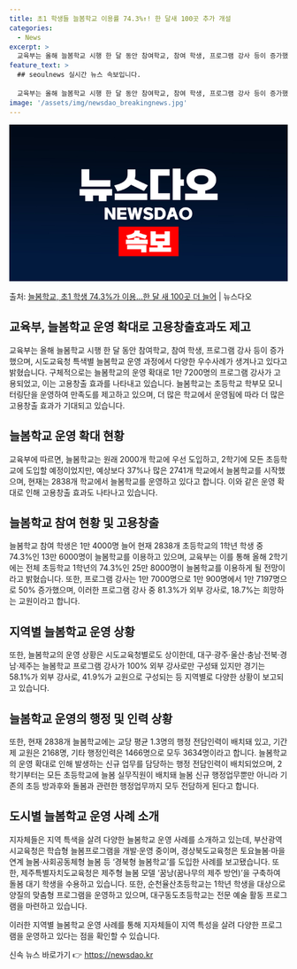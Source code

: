 ```yaml
---
title: 초1 학생들 늘봄학교 이용률 74.3%↑! 한 달새 100곳 추가 개설
categories:
  - News
excerpt: >
  교육부는 올해 늘봄학교 시행 한 달 동안 참여학교, 참여 학생, 프로그램 강사 등이 증가했으며, 시도교육청 …
feature_text: >
  ## seoulnews 실시간 뉴스 속보입니다.

  교육부는 올해 늘봄학교 시행 한 달 동안 참여학교, 참여 학생, 프로그램 강사 등이 증가했으며, 시도교육청 …
image: '/assets/img/newsdao_breakingnews.jpg'
---
```


![뉴스다오 속보](/assets/img/newsdao_breakingnews.jpg)

<p>출처: <a href="https://newsdao.kr/3494" rel="dofollow">늘봄학교, 초1 학생 74.3%가 이용…한 달 새 100곳 더 늘어</a> | 뉴스다오</p>

<h2 data-ke-size="size26">교육부, 늘봄학교 운영 확대로 고용창출효과도 제고</h2>
교육부는 올해 늘봄학교 시행 한 달 동안 참여학교, 참여 학생, 프로그램 강사 등이 증가했으며, 시도교육청 특색별 늘봄학교 운영 과정에서 다양한 우수사례가 생겨나고 있다고 밝혔습니다. 구체적으로는 늘봄학교의 운영 확대로 1만 7200명의 프로그램 강사가 고용되었고, 이는 고용창출 효과를 나타내고 있습니다. 늘봄학교는 초등학교 학부모 모니터링단을 운영하여 만족도를 제고하고 있으며, 더 많은 학교에서 운영됨에 따라 더 많은 고용창출 효과가 기대되고 있습니다. 

<h2 data-ke-size="size26">늘봄학교 운영 확대 현황</h2>
교육부에 따르면, 늘봄학교는 원래 2000개 학교에 우선 도입하고, 2학기에 모든 초등학교에 도입할 예정이었지만, 예상보다 37%나 많은 2741개 학교에서 늘봄학교를 시작했으며, 현재는 2838개 학교에서 늘봄학교를 운영하고 있다고 합니다. 이와 같은 운영 확대로 인해 고용창출 효과도 나타나고 있습니다.

<h2 data-ke-size="size26">늘봄학교 참여 현황 및 고용창출</h2>
늘봄학교 참여 학생은 1만 4000명 늘어 현재 2838개 초등학교의 1학년 학생 중 74.3%인 13만 6000명이 늘봄학교를 이용하고 있으며, 교육부는 이를 통해 올해 2학기에는 전체 초등학교 1학년의 74.3%인 25만 8000명이 늘봄학교를 이용하게 될 전망이라고 밝혔습니다. 또한, 프로그램 강사는 1만 7000명으로 1만 900명에서 1만 7197명으로 50% 증가했으며, 이러한 프로그램 강사 중 81.3%가 외부 강사로, 18.7%는 희망하는 교원이라고 합니다.

<h2 data-ke-size="size26">지역별 늘봄학교 운영 상황</h2>
또한, 늘봄학교의 운영 상황은 시도교육청별로도 상이한데, 대구·광주·울산·충남·전북·경남·제주는 늘봄학교 프로그램 강사가 100% 외부 강사로만 구성돼 있지만 경기는 58.1%가 외부 강사로, 41.9%가 교원으로 구성되는 등 지역별로 다양한 상황이 보고되고 있습니다.

<h2 data-ke-size="size26">늘봄학교 운영의 행정 및 인력 상황</h2>
또한, 현재 2838개 늘봄학교에는 교당 평균 1.3명의 행정 전담인력이 배치돼 있고, 기간제 교원은 2168명, 기타 행정인력은 1466명으로 모두 3634명이라고 합니다. 늘봄학교의 운영 확대로 인해 발생하는 신규 업무를 담당하는 행정 전담인력이 배치되었으며, 2학기부터는 모든 초등학교에 늘봄 실무직원이 배치돼 늘봄 신규 행정업무뿐만 아니라 기존의 초등 방과후와 돌봄과 관련한 행정업무까지 모두 전담하게 된다고 합니다.

<h2 data-ke-size="size26">도시별 늘봄학교 운영 사례 소개</h2>
지자체들은 지역 특색을 살려 다양한 늘봄학교 운영 사례를 소개하고 있는데, 부산광역시교육청은 학습형 늘봄프로그램을 개발·운영 중이며, 경상북도교육청은 토요늘봄·마을 연계 늘봄·사회공동체형 늘봄 등 ‘경북형 늘봄학교’를 도입한 사례를 보고됐습니다. 또한, 제주특별자치도교육청은 제주형 늘봄 모델 ‘꿈낭(꿈나무의 제주 방언)’을 구축하여 돌봄 대기 학생을 수용하고 있습니다. 또한, 순천율산초등학교는 1학년 학생을 대상으로 양질의 맞춤형 프로그램을 운영하고 있으며, 대구동도초등학교는 전문 예술 활동 프로그램을 마련하고 있습니다.

이러한 지역별 늘봄학교 운영 사례를 통해 지자체들이 지역 특성을 살려 다양한 프로그램을 운영하고 있다는 점을 확인할 수 있습니다. 

신속 뉴스 바로가기 👉 <a href="https://newsdao.kr" rel="dofollow">https://newsdao.kr</a>


